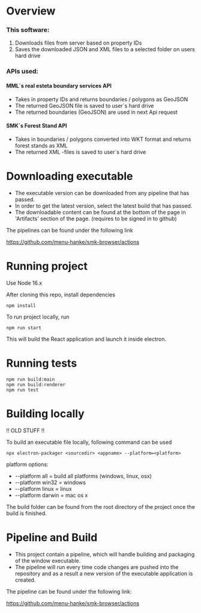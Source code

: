# Overview

### This software:

1. Downloads files from server based on property IDs
2. Saves the downloaded JSON and XML files to a selected folder on users hard drive

### APIs used:

#### MML´s real esteta boundary services API

- Takes in property IDs and returns boundaries / polygons as GeoJSON
- The returned GeoJSON file is saved to user´s hard drive
- The returned boundaries (GeoJSON) are used in next Api request

#### SMK´s Forest Stand API

- Takes in boundaries / polygons converted into WKT format and returns forest stands as XML
- The returned XML -files is saved to user´s hard drive

# Downloading executable

- The executable version can be downloaded from any pipeline that has passed.
- In order to get the latest version, select the latest build that has passed.
- The downloadable content can be found at the bottom of the page in 'Artifacts' section of the page. (requires to be signed in to github)

The pipelines can be found under the following link

https://github.com/menu-hanke/smk-browser/actions

# Running project

Use Node 16.x

After cloning this repo, install dependencies

`npm install`

To run project locally, run

`npm run start`

This will build the React application and launch it inside electron.

# Running tests

```
npm run build:main
npm run build:renderer
npm run test
```

# Building locally 

!! OLD STUFF !!

To build an executable file locally, following command can be used

`npx electron-packager <sourcedir> <appname> --platform=<platform>`

platform options:

- --platform all = build all platforms (windows, linux, osx)
- --platform win32 = windows
- --platform linux = linux
- --platform darwin = mac os x

The build folder can be found from the root directory of the project once the build is finished.

# Pipeline and Build

- This project contain a pipeline, which will handle building and packaging of the window executable.
- The pipeline will run every time code changes are pushed into the repository and as a result a new version of the executable application is created.

The pipeline can be found under the following link:

https://github.com/menu-hanke/smk-browser/actions
